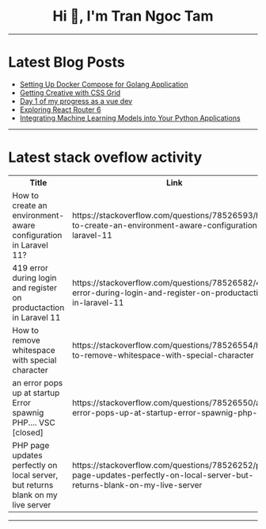 <h1 align="center">Hi 👋, I'm Tran Ngoc Tam</h1>

---

# Latest Blog Posts 
<!-- BLOG-POST-LIST:START -->
- [Setting Up Docker Compose for Golang Application](https://dev.to/ynrfin/setting-up-docker-compose-for-golang-application-2cf2)
- [Getting Creative with CSS Grid](https://dev.to/madsstoumann/getting-creative-with-css-grid-mco)
- [Day 1 of my progress as a vue dev](https://dev.to/zain725342/day-1-of-my-progress-as-a-vue-dev-1hn3)
- [Exploring React Router 6](https://dev.to/justvicky/exploring-react-router-6-5bee)
- [Integrating Machine Learning Models into Your Python Applications](https://dev.to/manavcodaty/integrating-machine-learning-models-into-your-python-applications-4fm1)
<!-- BLOG-POST-LIST:END -->

---

# Latest stack oveflow activity
<table>
  <tr><th>Title</th><th>Link</th></tr>
  <!-- STACKOVERFLOW:START --><tr><td>How to create an environment-aware configuration in Laravel 11?</td><td>https://stackoverflow.com/questions/78526593/how-to-create-an-environment-aware-configuration-in-laravel-11</td></tr><tr><td>419 error during login and register on productaction in Laravel 11</td><td>https://stackoverflow.com/questions/78526582/419-error-during-login-and-register-on-productaction-in-laravel-11</td></tr><tr><td>How to remove whitespace with special character</td><td>https://stackoverflow.com/questions/78526554/how-to-remove-whitespace-with-special-character</td></tr><tr><td>an error pops up at startup Error spawnig PHP.... VSC [closed]</td><td>https://stackoverflow.com/questions/78526550/an-error-pops-up-at-startup-error-spawnig-php-vsc</td></tr><tr><td>PHP page updates perfectly on local server, but returns blank on my live server</td><td>https://stackoverflow.com/questions/78526252/php-page-updates-perfectly-on-local-server-but-returns-blank-on-my-live-server</td></tr><!-- STACKOVERFLOW:END -->
</table>

---


